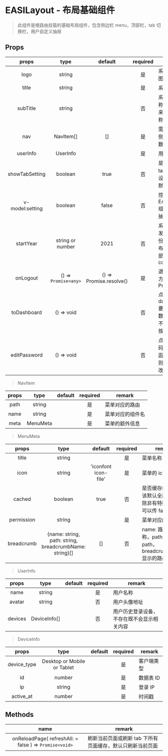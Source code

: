 # EASILayout - 布局基础组件

> 此组件是根路由挂载的基础布局组件，包含侧边栏 menu，顶部栏，tab 切换栏，用户自定义抽屉

## Props

|      props      |         type         |         default         | required | remark                                                  |
| :-------------: | :------------------: | :---------------------: | :------: | ------------------------------------------------------- |
|      logo       |        string        |                         |    是    | 系统 Logo 图片                                          |
|      title      |        string        |                         |    是    | 系统名称                                                |
|    subTitle     |        string        |                         |    否    | 系统二级名称，一般用来放城市名称                        |
|       nav       |      NavItem[]       |           []            |    是    | 需要渲染的侧边栏菜单数据                                |
|    userInfo     |       UserInfo       |                         |    是    | 用户信息                                                |
| showTabSetting  |       boolean        |          true           |    否    | 是否显示 tab 相关的设置开关，默认显示                   |
| v-model:setting |       boolean        |          false          |    否    | 控制显示 EASISetting 组件（设置抽屉）                   |
|    startYear    |   string or number   |          2021           |    否    | 系统第一次发布的年份，用于在布局组件底部显示 copyright  |
|    onLogout     | () => `Promise<any>` | () => Promise.resolve() |    是    | 退出登录的方法，返回 Promise                            |
|   toDashboard   |      () => void      |                         |    否    | 点击跳转到 dashboard 要执行的函数，不传则不显示跳转按钮 |
|  editPassword   |      () => void      |                         |    否    | 点击修改密码要执行的函数，不传则不显示修改密码按钮      |

> NavItem

| props |   type   | default | required | remark           |
| :---: | :------: | :-----: | :------: | ---------------- |
| path  |  string  |         |    是    | 菜单对应的路由   |
| name  |  string  |         |    是    | 菜单对应的组件名 |
| meta  | MenuMeta |         |    是    | 菜单的额外信息   |

> MenuMeta

|   props    |                          type                          |       default        | required | remark                                                              |
| :--------: | :----------------------------------------------------: | :------------------: | :------: | ------------------------------------------------------------------- |
|   title    |                         string                         |                      |    是    | 菜单名称                                                            |
|    icon    |                         string                         | 'iconfont icon-file' |    是    | 菜单的 icon                                                         |
|   cached   |                        boolean                         |         true         |    否    | 是否缓存组件，应该默认全部缓存，除非有特殊需求，可以传 false        |
| permission |                         string                         |                      |    是    | 菜单对应的权限点                                                    |
| breadcrumb | {name: string, path: string, breadcrumbName: string}[] |          []          |    否    | name: 路由组件名称，path: 路由 path，breadcrumbName: 显示的路由名字 |

> UserInfo

|  props  |     type     | default | required | remark                                     |
| :-----: | :----------: | :-----: | :------: | ------------------------------------------ |
|  name   |    string    |         |    是    | 用户名称                                   |
| avatar  |    string    |         |    否    | 用户头像地址                               |
| devices | DeviceInfo[] |         |    否    | 用户历史登录设备，不存在既不会显示相关内容 |

> DeviceInfo

|    props    |            type             | default | required | remark     |
| :---------: | :-------------------------: | :-----: | :------: | ---------- |
| device_type | Desktop or Mobile or Tablet |         |    是    | 客户端类型 |
|     id      |           number            |         |    是    | 数据表 ID  |
|     ip      |           string            |         |    是    | 登录 IP    |
|  active_at  |           number            |         |    是    | 时间戳     |

## Methods

|                          name                          | remark                                                    |
| :----------------------------------------------------: | --------------------------------------------------------- |
| onReloadPage( refreshAll: = false ) => `Promise<void>` | 刷新当前页面或刷新 tab 下所有页面缓存，默认只刷新当前页面 |
